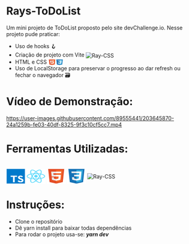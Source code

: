 # Rays-ToDoList
Um mini projeto de ToDoList proposto pelo site devChallenge.io. Nesse projeto pude praticar:

- Uso de hooks 🪝
- Criação de projeto com Vite  <img align="center" alt="Ray-CSS" height="15" width="20" src="https://seeklogo.com/images/V/vite-logo-BFD4283991-seeklogo.com.png" />
- HTML e CSS <img align="center" alt="Ray-HTML" height="15" width="20" src="https://raw.githubusercontent.com/devicons/devicon/master/icons/html5/html5-original.svg"><img align="center" alt="Ray-CSS" height="15" width="20" src="https://raw.githubusercontent.com/devicons/devicon/master/icons/css3/css3-original.svg">
- Uso de LocalStorage para preservar o progresso ao dar refresh ou fechar o navegador 🗃️

# Vídeo de Demonstração:
https://user-images.githubusercontent.com/89555441/203645870-24a1259b-fe03-40df-8325-9f3c10cf5cc7.mp4

# Ferramentas Utilizadas:

<div style="display: inline_block" >
  <br>
  <img align="center" alt="Ray-Ts" height="40" width="50" src="https://raw.githubusercontent.com/devicons/devicon/master/icons/typescript/typescript-plain.svg">
  <img align="center" alt="Ray-React" height="40" width="50" src="https://raw.githubusercontent.com/devicons/devicon/master/icons/react/react-original.svg">
  <img align="center" alt="Ray-HTML" height="40" width="50" src="https://raw.githubusercontent.com/devicons/devicon/master/icons/html5/html5-original.svg">
  <img align="center" alt="Ray-CSS" height="40" width="50" src="https://raw.githubusercontent.com/devicons/devicon/master/icons/css3/css3-original.svg">
  <img align="center" alt="Ray-CSS" height="40" width="50" src="https://seeklogo.com/images/V/vite-logo-BFD4283991-seeklogo.com.png" />
</div>

# Instruções:
- Clone o repositório
- Dê yarn install para baixar todas dependências
- Para rodar o projeto usa-se: ***yarn dev***



